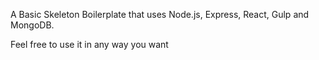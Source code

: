 A Basic Skeleton Boilerplate that uses Node.js, Express, React, Gulp and MongoDB.

Feel free to use it in any way you want